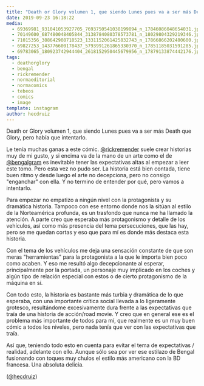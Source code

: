 ```yaml
---
title: "Death or Glory volumen 1, que siendo Lunes pues va a ser más Death que Glory, pero había que intentarlo"
date: 2019-09-23 16:18:22
media: 
  - 69369981_931041053927705_7693750541038199894_n_17846086048654031.jpg
  - 70149600_687480048405844_3138784080378573781_n_18029804329219346.jpg
  - 71015356_388642908718523_1331152061425832743_n_17866866202480600.jpg
  - 69827253_143776600178437_5793991261865330370_n_17851185031591285.jpg
  - 69783065_180923742944404_2618152950445679956_n_17879133874442176.jpg
tags: 
  - deathorglory
  - bengal
  - rickremender
  - normaeditorial
  - normacomics
  - tebeos
  - comics
  - image
template: instagram
author: hecdruiz
---
```


Death or Glory volumen 1, que siendo Lunes pues va a ser más Death que Glory, pero había que intentarlo.


Le tenía muchas ganas a este cómic. [@rickremender](https://instagram.com/rickremender) suele crear historias muy de mi gusto, y si encima va de la mano de un arte como el de [@bengalgram](https://instagram.com/bengalgram) es inevitable tener las expectativas altas al empezar a leer este tomo. Pero esta vez no pudo ser. La historia está bien contada, tiene buen ritmo y desde luego el arte no decepciona, pero no consigo "enganchar" con ella. Y no termino de entender por qué, pero vamos a intentarlo.


Para empezar no empatizo a ningún nivel con la protagonista y su dramática historia. Tampoco con ese entorno donde nos la sitúan al estilo de la Norteamérica profunda,  es un trasfondo que nunca me ha llamado la atención. A parte creo que esperaba más protagonismo y detalle de los vehículos, así como más presencia del tema persecuciones, que las hay, pero se me quedan cortas y eso que para mí es donde más destaca esta historia.


Con el tema de los vehículos me deja una sensación constante de que son meras "herramientas" para la protagonista a la que le importa bien poco como acaben. Y eso me resultó algo decepcionante al esperar, principalmente por la portada, un personaje muy implicado en los coches y algún tipo de relación especial con estos o de cierto protagonismo de la máquina en sí.


Con todo esto, la historia es bastante más turbia y dramática de lo que esperaba, con una importante crítica social llevada a lo ligeramente grotesco, resultándome excesivamente dura frente a las expectativas que traía de una historia de acción/road movie. Y creo que en general ese es el problema más importante de todos para mí, que realmente es un muy buen cómic a todos los niveles, pero nada tenía que ver con las expectativas que traía.


Así que, teniendo todo esto en cuenta para evitar el tema de expectativas / realidad, adelante con ello. Aunque sólo sea por ver ese estilazo de Bengal fusionando con toques muy chulos el estilo más americano con la BD francesa. Una absoluta delicia.


([@hecdruiz](https://instagram.com/hecdruiz))
